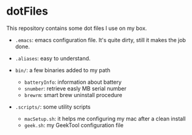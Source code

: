 dotFiles
========

This repository contains some dot files I use on my box.

* `.emacs`: emacs configuration file. It's quite dirty, still it makes the job done.

* `.aliases`: easy to understand.

* `bin/`: a few binaries added to my path
  * `batteryInfo`: information about battery
  * `snumber`: retrieve easly MB serial number
  * `brewrm`: smart brew uninstall procedure

* `.scripts/`: some utility scripts
  * `macSetup.sh`: it helps me configuring my mac after a clean install
  * `geek.sh`: my GeekTool configuration file
